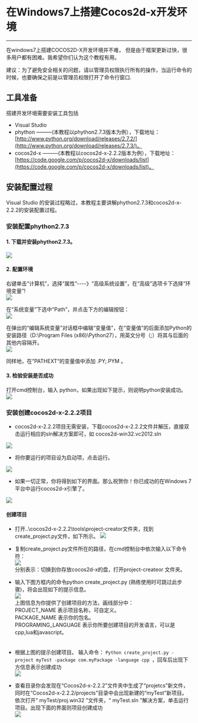 # 在Windows7上搭建Cocos2d-x开发环境
---

在windows7上搭建COCOS2D-X开发环境并不难， 但是由于框架更新过快，很多用户都有困难。我希望你们认为这个教程有用。

建议：为了避免安全相关的问题，请以管理员权限执行所有的操作，当运行命令的时候，也要确保之前是以管理员权限打开了命令行窗口.


## 工具准备

搭建开发环境需要安装工具包括

- Visual Studio    
- phython  ———(本教程以phython2.7.3版本为例），下载地址：[http://www.python.org/download/releases/2.7.2/](http://www.python.org/download/releases/2.7.3/)。     
- cocos2d-x ———(本教程以cocos2d-x-2.2.2版本为例），下载地址：[https://code.google.com/p/cocos2d-x/downloads/list](https://code.google.com/p/cocos2d-x/downloads/list)。
    
## 安装配置过程
Visual Studio 的安装过程略过，本教程主要讲解phython2.7.3和cocos2d-x-2.2.2的安装配置过程。
### 安装配置phython2.7.3
#### 1. 下载并安装phython2.7.3。         
![](./res/python1.png)
#### 2. 配置环境

右键单击“计算机”，选择“属性”----》“高级系统设置”，在“高级”选项卡下选择“环境变量”!      
![](./res/python-env1.jpg)       

在“系统变量”下选中“Path”，并点击下方的编辑按钮：    
![](./res/python-env2.jpg)      

在弹出的“编辑系统变量”对话框中编辑“变量值”，在“变量值”的后面添加Python的安装路径（D:\Program Files (x86)\Python27），用英文分号（;）将其与后面的其他内容隔开。    
![](./res/python-env3.jpg)   

同样地，在“PATHEXT“的变量值中添加 .PY;.PYM 。

#### 3. 检验安装是否成功
打开cmd控制台，输入 python，如果出现如下提示，则说明python安装成功。
![](./res/python-env4.jpg)

### 安装创建cocos2d-x-2.2.2项目

- cocos2d-x-2.2.2项目无需安装，下载cocos2d-x-2.2.2文件并解压，直接双击运行相应的sln解决方案即可，如 cocos2d-win32.vc2012.sln       
     
![](./res/cocos2dx.jpg)   

- 将你要运行的项目设为启动项，点击运行。

![](./res/test.jpg)

- 如果一切正常，你将得到如下的界面。那么祝贺你！你已成功的在Windows 7平台中运行cocos2d-x引擎了。

![](./res/testcpp.jpg)


#### 创建项目

- 打开..\cocos2d-x-2.2.2\tools\project-creator文件夹，找到create_project.py文件，如下所示。
![](./res/cocos2dx1.jpg)

- 复制create_project.py文件所在的路径，在cmd控制台中依次输入以下命令符：          
![](./res/cmd1.jpg)      
分别表示：切换到你存放cocos2d-x的盘，打开project-createor 文件夹。

- 输入下图方框内的命令python create_project.py (熟练使用时可跳过此步骤)，将会出现如下的提示信息。         
![](./res/cmd2.jpg)       
上图信息为你提供了创建项目的方法，画线部分中：       
   PROJECT_NAME 表示项目名称，可自定义。           
   PACKAGE_NAME  表示你的包名。           
   PROGRAMING_LANGUAGE  表示你所要创建项目的开发语言，可以是cpp,lua和javascript。           
　　
- 根据上图的提示创建项目。
输入命令： `Python create_project.py -project myTest -package com.myPackage -language cpp `，回车后出现下方信息表示创建成功           
![](./res/cmd4.jpg)

- 查看目录你会发现在“Cocos2d-x-2.2.2”文件夹中生成了“projetcs”新文件，同时在“Cocos2d-x-2.2.2/projects”目录中会出现新建的“myTest”新项目。依次打开“ myTest/proj.win32 ”文件夹，“ myTest.sln ”解决方案，单击运行项目。出现下面的界面则项目创建成功        
![](./res/hello.jpg)









 
